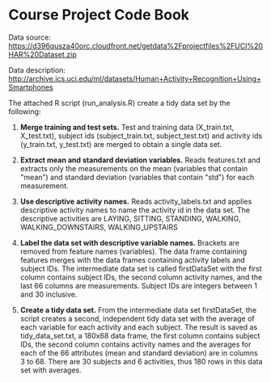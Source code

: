 Course Project Code Book
=========================

Data source: https://d396qusza40orc.cloudfront.net/getdata%2Fprojectfiles%2FUCI%20HAR%20Dataset.zip

Data description: http://archive.ics.uci.edu/ml/datasets/Human+Activity+Recognition+Using+Smartphones

The attached R script (run_analysis.R) create a tidy data set by the following:

1. **Merge training and test sets.** Test and training data (X_train.txt, X_test.txt), subject ids (subject_train.txt, subject_test.txt) and activity ids (y_train.txt, y_test.txt) are merged to obtain a single data set.

2. **Extract mean and standard deviation variables.** Reads features.txt and extracts only the measurements on the mean (variables that contain "mean") and standard deviation (variables that contain "std") for each measurement.

3. **Use descriptive activity names.** Reads activity_labels.txt and applies descriptive activity names to name the activity id in the data set. The descriptive activities are LAYING, SITTING, STANDING, WALKING, WALKING_DOWNSTAIRS, WALKING_UPSTAIRS

4. **Label the data set with descriptive variable names.** Brackets are removed from feature names (variables). The data frame containing features merges with the data frames containing activity labels and subject IDs. The intermediate data set is called firstDataSet with the first column contains subject IDs, the second column activity names, and the last 66 columns are measurements. Subject IDs are integers between 1 and 30 inclusive.

5. **Create a tidy data set.** From the intermediate data set firstDataSet, the script creates a second, independent tidy data set with the average of each variable for each activity and each subject. The result is saved as tidy_data_set.txt, a 180x68 data frame, the first column contains subject IDs, the second column contains activity names and the averages for each of the 66 attributes (mean and standard deviation) are in columns 3 to 68. There are 30 subjects and 6 activities, thus 180 rows in this data set with averages.